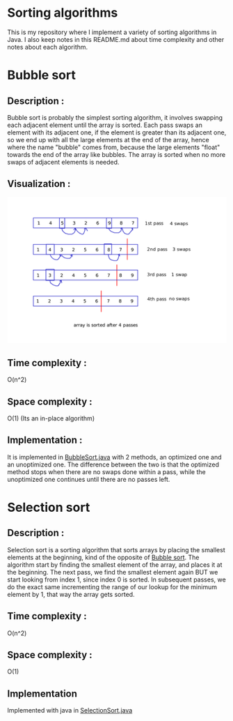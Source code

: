# Sorting algorithms
This is my repository where I implement a variety of sorting algorithms in Java.
I also keep notes in this README.md about time complexity and other notes about each algorithm.
# Bubble sort
## Description :
Bubble sort is probably the simplest sorting algorithm, it involves swapping each adjacent element until the array is sorted. Each pass swaps an element with its adjacent one, if the element is greater than its adjacent one, so we end up with all the large elements at the end of the array, hence where the name "bubble" comes from, because the large elements "float" towards the end of the array like bubbles.
The array is sorted when no more swaps of adjacent elements is needed.
## Visualization :
![bubblesort](bubble_sort.png)
## Time complexity :
O(n^2)
## Space complexity :
O(1) (Its an in-place algorithm)
## Implementation :
It is implemented in [BubbleSort.java](src/main/java/com/sorting/BubbleSort.java) with 2 methods, an optimized one and an unoptimized one.
The difference between the two is that the optimized method stops when there are no swaps done within a pass, while the unoptimized one continues until there are no passes left.
# Selection sort
## Description :
Selection sort is a sorting algorithm that sorts arrays by placing the smallest elements at the beginning, kind of the opposite of [Bubble sort](#bubble-sort). The algorithm start by finding the smallest element of the array, and places it at the beginning. The next pass, we find the smallest element again BUT we start looking from index 1, since index 0 is sorted. In subsequent passes, we do the exact same incrementing the range of our lookup for the minimum element by 1, that way the array gets sorted. 
## Time complexity :
O(n^2)
## Space complexity :
O(1)
## Implementation
Implemented with java in [SelectionSort.java](src/main/java/com/sorting/SelectionSort.java)